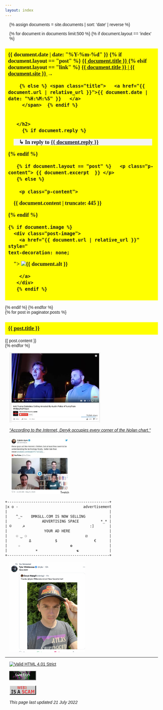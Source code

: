 ```yaml
---
layout: index
---
```


<style>img{max-width:100%;}ul{
    list-style: none;
    padding: 0;
}
body{font-family:sans-serif;font-size:14px;}
 /*@media (min-width: 600px) {
        a:hover:after {
            content: "<--- " attr(data);
            position: absolute;
            background: white;
            color: black;
            padding: 2px 4px;
            margin: -2px 0 0 1px;
        }
  
    }*/
		    
		    h1, h2 {
    /* margin: 1.5em 0 0.5em; */
    font-size: 18px;
    padding: 10px;
    font-family: serif;
    /* text-transform: uppercase; */
    background: yellow;
}
		    
		    p {
    margin: 0.5em 0.5em 1em 1em;
}
		    

</style>

{% assign documents = site.documents | sort: 'date' | reverse %}

{% for document in documents limit:500 %}
  {% if document.layout == 'index' %}
<div class="post-stub">
       <h2>
      <span class="date hidden-xs">{{ document.date | date: "%Y-%m-%d" }}    </span>
             {% if document.layout == "post" %} <span class="title">   <a href="{{ document.url | relative_url }}">{{ document.title }} </a>
         </span>{% elsif document.layout == "link" %} <span class="title">   <a href="{{ document.link | relative_url }}"> {{ document.title }} | {{ document.site }} </a>→
         </span> 
         
        {% else %} <span class="title">   <a href="{{ document.url | relative_url }}">{{ document.date | date: "%H:%M:%S" }}   </a>
         </span>  {% endif %}
       
       
       </h2>
         {% if document.reply %}
 <p><span class="reply-context" style="display:block;background-color: #f5f5f5;text-indent: 1em; line-break:anywhere;">↳ In reply to <a href="{{ document.reply | relative_url }}" class="u-in-reply-to h-cite">{{ document.reply }}</a></span></p>
  {% endif %}
       
       {% if document.layout == "post" %}   <p class="p-content"> {{ document.excerpt  }} </p>     
       {% else %}
       
        <p class="p-content"> 
   {{ document.content | truncate: 445 }}
 </p>
         {% endif %}
       
    {% if document.image %}
      <div class="post-image">
        <a href="{{ document.url | relative_url }}" style="
    text-decoration: none;
">
          <img src="{{ document.image | relative_url }}" alt="{{ document.alt }}" style="max-width:60%">
          
        </a>
       </div>  
       {% endif %}         
         
        
 </div> 
  {% endif %}   
{% endfor %}		    
		    
		    
		    
 <div class="posts">
  {% for post in paginator.posts %}
  <div class="post">
  <h1 class="post-title">
   <a href="{{ post.url }}">
  {{ post.title }}
      </a>
    </h1>
{{ post.content }}
  </div>
  {% endfor %}
</div>
		   
<!---
<ul>
<li><a href="/" data="A parody response to the smug banned books store displays that feature totally uncontroversial books.">Based Penguin Classics</a> <small>2022</small><br>A parody response to the smug "banned books" store displays with uncontroversial books.</li>		    
<li><a href="/" data="a parody of the silly Anticapitalist Software License">The Family of the Vourdalak</a> <small>2022</small><br>My translation of the 1839 vampire short story by Aleksey Tolstoy.</li>
  <li><a href="/" data="a parody of the silly Anticapitalist Software License">Capitalist Software License</a> <small>2022</small></li>
  <li><a href="/doomhearn" data="a parody of the silly Anticapitalist Software License">Doom Hearn</a> <small>2022</small></li>
  <li><a href="/fet" data="blogging project inspired by Kevin Quirk">100 Day Blog</a> <small>2022</small></li>
  <li><a href="/royhol" data="bitcoin fine art project inspired by Andy Warhol and (Dr.) Roy Murphy">Royhol</a> <small>2022</small></li>
  <li><a href="/fet" data="blog featuring the best sci-fi cover art, mostly old">Sci-Fi Covers</a> <small>2022</small></li>
  <li><a href="/fet">First Edition Tees</a> <small>2022</small></li>
  <li><a href="/ayn-rand-ipsum">Ayn Rand Ipsum</a> <small>2022-</small><br>An alternative to the ubiquitous Lorem Ipsum.</li>
  <li><a href="/strangers">I will not argue with strangers on the internet</a> <small>2022-</small></li>
  <li><a href="https://howtokeepanidiotinsuspense.com">How to keep an idiot in suspense</a> <small>2022-</small></li>
  <li><a href="thesoontimes.com">The Soon Times</a> <small>2021-</small><br>Cryptocurrency parody news site.</li>
  <li><a href="thesoontimes.com">Numpty Coin Club Teeshirt</a> <small>2021</small></li>
  <li><a href="/">Twetch Encrypt &amp; Delete + Lock</a> <small>2021</small></li>
  <li><a href="/csw12">Craig Wright’s <em>Twelve Days of Christmas</em></a> <small>2021</small></li>
  <li><a href="/bsvdomains">bitcoinsv.domains</a> <small>2020-2021</small><br>BSV domain squatting site. RIP.</li>
  <li><a href="/pathly">Pathly</a> <small>2018-2019</small></li>
  <li><a href="/v&amp;e">Voice &amp; Exit</a> <small>2016</small><br>Marketing strategy for anarcho-futurist conference in Austin, TX.</li>
  <li><a href="/bvyd">Bindel vs Yiannopoulos Debate</a> <small>2016</small></li>
  <li><a href="/acutuc">(Accidental) Ten Million Dollar Facebook Ad</a> <small>2015</small></li>		    
  <li><a href="/nohipster">No Hipster Stocks</a> <small>2015-2016</small></li>
  <li><a href="/speaking">Speaking</a> <small>2014-2019</small></li>
  <li><a href="https://discoverpraxis.com">Praxis</a> <small>2014-2018</small></li>		    
  <li><a href="/hvk">Hayek v. Keynes</a> <small>2014</small><br>Submission for a libertarian art gala.</li>
  <li><a href="/oldstuff">Old writing</a> <small>2013-2021</small></li>
  <li><a href="/wltops">We Were Promised Laptops</a> <small>2012</small><br>Trolling the highschool admin.</li>
</ul>--->

<p></p>

<!---
- [Twitter](https://twitter.com/dmkgll)
- [Email](/)
- [Featured In](/)
 --->
<img alt="image" loading="lazy" src="/assets/tcb.jpeg" style="max-width: 300px;
">

*["According to the Internet, Deryk occupies every corner of the Nolan chart."](/)*

<img alt="image" loading="lazy" src="/assets/mc.jpeg" style="max-width: 200px;
">

```
+-----------------------------------------------+     
|x o -                              advertisement     
|                                               |     
|    ^_~    DMKGLL.COM IS NOW SELLING           |     
|                ADVERTISING SPACE          *_* |     
| ©     ☭                              :]       |     
|                 YOUR AD HERE                  |     
|    ☉ ‿ ⚆                           ⚂          |     
|          Δ           $                 €      |     
|     ☆                       ✿                 |     
|             ☀                  ☯              |     
+-----------------------------------------------+     
 ```                                                     
                                                      
<img alt="image" loading="lazy" src="/assets/marsjunctionhat.png" style="max-width: 250px;
">                                              

---

<p>
		<a href="https://validator.w3.org/check?uri=https://www.lolwut.info/index.html"><img src="https://anlucas.neocities.org/anow.gif" width="88" height="31" alt="Valid HTML 4.01 Strict" title="Valid HTML 4.01 Strict"></a>
	
<a href="https://twet.ch/inv/400a1db9"><img style="border-bottom: 2px inset rgb(0 0 0);
    border-right: 2px inset rgb(0 0 0);
    box-sizing: border-box;
    color: white;
    cursor: pointer;
    display: inline-block;
	border-top: 1px solid;
    font-size: 2.2rem;" src="/assets/twetch.gif" width="88" height="31" alt="Valid HTML 4.01 Strict" title="Valid HTML 4.01 Strict"></a>
	
<a href="https://twet.ch/inv/400a1db9"><img src="/assets/notoweb3.gif" width="88" height="31" alt="Valid HTML 4.01 Strict" title="Valid HTML 4.01 Strict"></a>
	

</p>

*This page last updated 21 July 2022*
